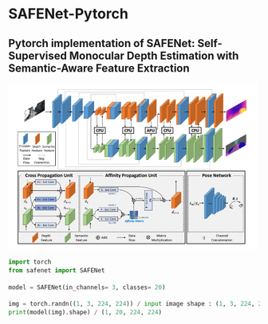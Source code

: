 # SAFENet-Pytorch
## Pytorch implementation of SAFENet: Self-Supervised Monocular Depth Estimation with Semantic-Aware Feature Extraction

<img src="./safenet.PNG" width="500px"></img>

```python
import torch
from safenet import SAFENet

model = SAFENet(in_channels= 3, classes= 20)

img = torch.randn((1, 3, 224, 224)) / input image shape : (1, 3, 224, 224)
print(model(img).shape) / (1, 20, 224, 224)
```
